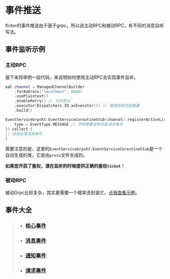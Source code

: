 # 事件推送

Kritor的事件推送由于基于grpc，所以说主动RPC和被动RPC，有不同的消息监听写法。

## 事件监听示例

### 主动RPC

接下来将举例一段代码，来说明如何使用主动RPC去实现事件监听。

```kotlin
val channel = ManagedChannelBuilder
    .forAddress("localhost", 8080)
    .usePlaintext()
    .enableRetry() // 允许尝试
    .executor(Dispatchers.IO.asExecutor()) // 使用协程的调度器
    .build()

EventServiceGrpcKt.EventServiceCoroutineStub(channel).registerActiveListener(eventRequest { 
    type = EventType.MESSAGE // 声明需要监听的是消息事件
}).collect { 
// 这里处理消息事件
}
```

需要注意的是，这里的`EventServiceGrpcKt.EventServiceCoroutineStub`是一个自动生成的类，它是由`proto`文件生成的。

**如果您开启了鉴权，请在监听的时候提供正确的鉴权`ticket`**！

### 被动RPC

被动Grpc比较复杂，其实更需要一个框架去封装它，[点我查看示例](/src/test/kotlin/passive/Server.kt)。

## 事件大全

> - ### [核心事件](/docs/event/core.md)
>
> - ### [消息事件](/docs/event/msg.md)
>
> - ### [通知事件](/docs/event/notice.md)
>
> - ### [请求事件](/docs/event/request.md)